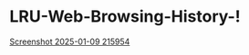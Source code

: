 # LRU-Web-Browsing-History-!
[Screenshot 2025-01-09 215954](https://github.com/user-attachments/assets/c66f89a2-07bf-41a9-8f61-9c5a6f1fa967)


